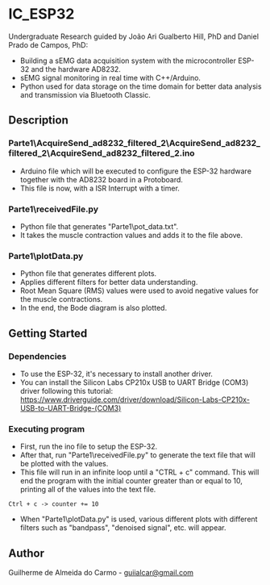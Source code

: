 # IC_ESP32

Undergraduate Research guided by João Ari Gualberto Hill, PhD and Daniel Prado de Campos, PhD:
* Building a sEMG data acquisition system with the microcontroller ESP-32 and the
hardware AD8232.
* sEMG signal monitoring in real time with C++/Arduino.
* Python used for data storage on the time domain for better data analysis and transmission
via Bluetooth Classic.

## Description

### Parte1\AcquireSend_ad8232_filtered_2\AcquireSend_ad8232_filtered_2\AcquireSend_ad8232_filtered_2.ino

* Arduino file which will be executed to configure the ESP-32 hardware together with the AD8232 board in a Protoboard.
* This file is now, with a ISR Interrupt with a timer.

### Parte1\receivedFile.py

* Python file that generates "Parte1\pot_data.txt".
* It takes the muscle contraction values and adds it to the file above.

### Parte1\plotData.py

* Python file that generates different plots.
* Applies different filters for better data understanding.
* Root Mean Square (RMS) values were used to avoid negative values for the muscle contractions.
* In the end, the Bode diagram is also plotted.

## Getting Started

### Dependencies

* To use the ESP-32, it's necessary to install another driver.
* You can install the Silicon Labs CP210x USB to UART Bridge (COM3) driver following this tutorial: https://www.driverguide.com/driver/download/Silicon-Labs-CP210x-USB-to-UART-Bridge-(COM3)

### Executing program

* First, run the ino file to setup the ESP-32.
* After that, run "Parte1\receivedFile.py" to generate the text file that will be plotted with the values.
*    This file will run in an infinite loop until a "CTRL + c" command. This will end the program with the initial counter greater than or equal to 10, printing all of the values into the text file.
```
Ctrl + c -> counter += 10
```
* When "Parte1\plotData.py" is used, various different plots with different filters such as "bandpass", "denoised signal", etc. will appear.

## Author

Guilherme de Almeida do Carmo - guiialcar@gmail.com
